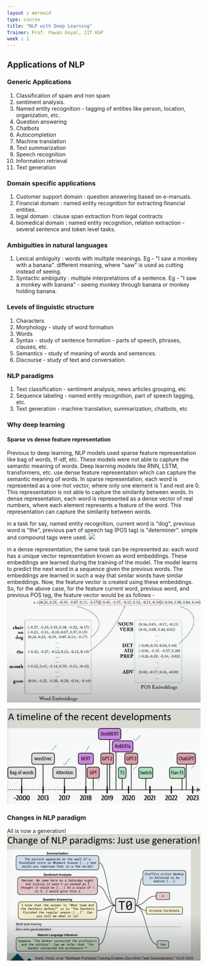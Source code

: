 ```yaml
---
layout : mermaid
type: course
title: "NLP with Deep Learning"
Trainer: Prof. Pawan Goyal, IIT KGP
week : 1
---
```


## Applications of NLP

### Generic Applications

1. Classification of spam and non spam
2. sentiment analysis.
3. Named entity recognition - tagging of entities like person, location, organization, etc.
4. Question answering
5. Chatbots
6. Autocompletion
7. Machine translation
8. Text summarization
9. Speech recognition
10. Information retrieval
11. Text generation

### Domain specific applications

1. Customer support domain : question answering based on e-manuals.
2. Financial domain : named entity recognition for extracting financial entities.
3. legal domain : clause span extraction from legal contracts
4. biomedical domain : named entity recognition, relation extraction - several sentence and token level tasks.

### Ambiguities in natural languages

1. Lexical ambiguity : words with multiple meanings. Eg - "I saw a monkey with a banana". different meaning, where "saw" is used as cutting instead of seeing.
2. Syntactic ambiguity : multiple interpretations of a sentence. Eg - "I saw a monkey with banana" - seeing monkey through banana or monkey holding banana.

### Levels of linguistic structure

1. Characters
2. Morphology - study of word formation
3. Words
4. Syntax - study of sentence formation - parts of speech, phrases, clauses, etc.
5. Semantics - study of meaning of words and sentences.
6. Discourse - study of text and conversation.


### NLP paradigms

1. Text classification - sentiment analysis, news articles grouping, etc
2. Sequence labeling - named entity recognition, part of speech tagging, etc.
3. Text generation - machine translation, summarization, chatbots, etc

### Why deep learning

#### Sparse vs dense feature representation

Previous to deep learning, NLP models used sparse feature representation like bag of words, tf-idf, etc. These models were not able to capture the semantic meaning of words. Deep learning models like RNN, LSTM, transformers, etc. use dense feature representation which can capture the semantic meaning of words. 
In sparse representation, each word is represented as a one-hot vector, where only one element is 1 and rest are 0. This representation is not able to capture the similarity between words. In dense representation, each word is represented as a dense vector of real numbers, where each element represents a feature of the word. This representation can capture the similarity between words.

in a task for say, named entity recognition, current word is "dog", previous word is "the", previous part of speech tag (POS tag) is "determiner". simple and compound tags were used. 
![](images/sparse-vectors.png)

in a dense representation, the same task can be represented as:
each word has a unique vector representation known as word embeddings. These embeddings are learned during the training of the model. The model learns to predict the next word in a sequence given the previous words. The embeddings are learned in such a way that similar words have similar embeddings. Now, the feature vector is created using these embeddings. So, for the above case, for the feature current word, previous word, and previous POS tag, the feature vector would be as follows - 
![](../images/dense-embeddings.png)

![](../images/timeline.png)

### Changes in NLP paradigm

All is now a generation! 
![](../images/all-generation.png)

